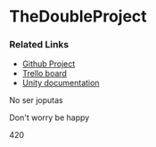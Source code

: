 # TheDoubleProject

### Related Links
 - [Github Project](https://github.com/guplem/TheDoubleProject)
 - [Trello board](https://trello.com/ladoble)
 - [Unity documentation](https://docs.google.com/document/d/1lQQctdAHYYky9-7DKE6PGhcB72Dc91xfO6J7vdHxMmU/edit?usp=sharing)

No ser joputas



Don't worry be happy







420